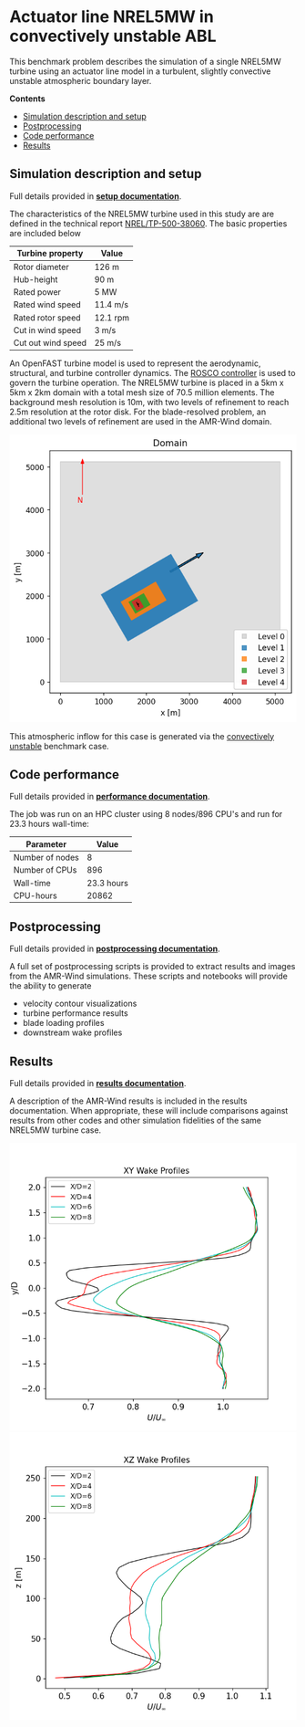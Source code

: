 <!-- This file is automatically compiled into the website. Please copy linked files into .website_src/ paths to enable website rendering -->

# Actuator line NREL5MW in convectively unstable ABL 

This benchmark problem describes the simulation of a single NREL5MW turbine using an actuator line model in a turbulent, slightly convective unstable atmospheric boundary layer.

**Contents**

- [Simulation description and setup](#simulation-description-and-setup)
- [Postprocessing](#postprocessing)
- [Code performance](#code-performance)
- [Results](#results)

## Simulation description and setup

Full details provided in [**setup documentation**](setup/README.md).

The characteristics of the NREL5MW turbine used in this study are are defined in the technical report [NREL/TP-500-38060](https://www.nrel.gov/docs/fy09osti/38060.pdf).  The basic properties are included below

| Turbine property | Value |
| ---              | ---   |
| Rotor diameter   | 126 m |
| Hub-height       | 90 m  |
| Rated power      | 5 MW  |
| Rated wind speed  | 11.4 m/s |
| Rated rotor speed | 12.1 rpm |
| Cut in wind speed | 3 m/s |
| Cut out wind speed | 25 m/s |

An OpenFAST turbine model is used to represent the aerodynamic, structural, and turbine controller dynamics.  The [ROSCO controller](https://github.com/NREL/ROSCO) is used to govern the turbine operation.  The NREL5MW turbine is placed in a 5km x 5km x 2km domain with a total mesh size of 70.5 million elements.  The background mesh resolution is 10m, with two levels of refinement to reach 2.5m resolution at the rotor disk.  For the blade-resolved problem, an additional two levels of refinement are used in the AMR-Wind domain.

![domain](results/images/NREL5MW_domain.png)

This atmospheric inflow for this case is generated via the [convectively unstable](../../atmospheric_boundary_layer/convective_abl_nrel5mw/) benchmark case.


## Code performance

Full details provided in [**performance documentation**](performance/README.md).

The job was run on an HPC cluster using 8 nodes/896 CPU's and run for 23.3 hours wall-time:

| Parameter       | Value |
|---              |---  |
| Number of nodes | 8   |
| Number of CPUs  | 896 |
| Wall-time       | 23.3 hours|
| CPU-hours       | 20862     | 

## Postprocessing

Full details provided in [**postprocessing documentation**](postprocessing/README.md).

A full set of postprocessing scripts is provided to extract results and images from the AMR-Wind simulations.  These scripts and notebooks will provide the ability to generate
- velocity contour visualizations
- turbine performance results
- blade loading profiles
- downstream wake profiles

## Results

Full details provided in [**results documentation**](results/README.md).

A description of the AMR-Wind results is included in the results documentation.  When appropriate, these will include comparisons against results from other codes and other simulation fidelities of the same NREL5MW turbine case.

![Hub-height XY wake profile](results/images/WakeProfile_XY_300_900.png)
![XZ wake profile](results/images/WakeProfile_XZ_300_900.png)
